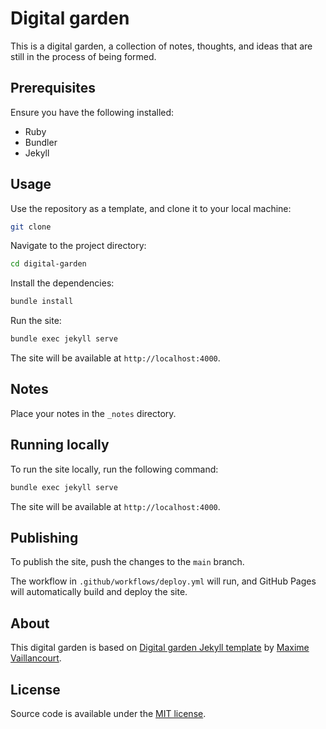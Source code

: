 # Digital garden

This is a digital garden, a collection of notes, thoughts, and ideas that are still in the process of being formed.

## Prerequisites

Ensure you have the following installed:

- Ruby
- Bundler
- Jekyll

## Usage

Use the repository as a template, and clone it to your local machine:

```bash
git clone
```

Navigate to the project directory:

```bash
cd digital-garden
```

Install the dependencies:

```bash
bundle install
```

Run the site:

```bash
bundle exec jekyll serve
```

The site will be available at `http://localhost:4000`.

## Notes

Place your notes in the `_notes` directory.

## Running locally

To run the site locally, run the following command:

```bash
bundle exec jekyll serve
```

The site will be available at `http://localhost:4000`.

## Publishing

To publish the site, push the changes to the `main` branch.

The workflow in `.github/workflows/deploy.yml` will run, and
GitHub Pages will automatically build and deploy the site.

## About

This digital garden is based on [Digital garden Jekyll template](https://github.com/maximevaillancourt/digital-garden-jekyll-template) by [Maxime Vaillancourt](https://github.com/maximevaillancourt).

## License

Source code is available under the [MIT license](LICENSE.md).
